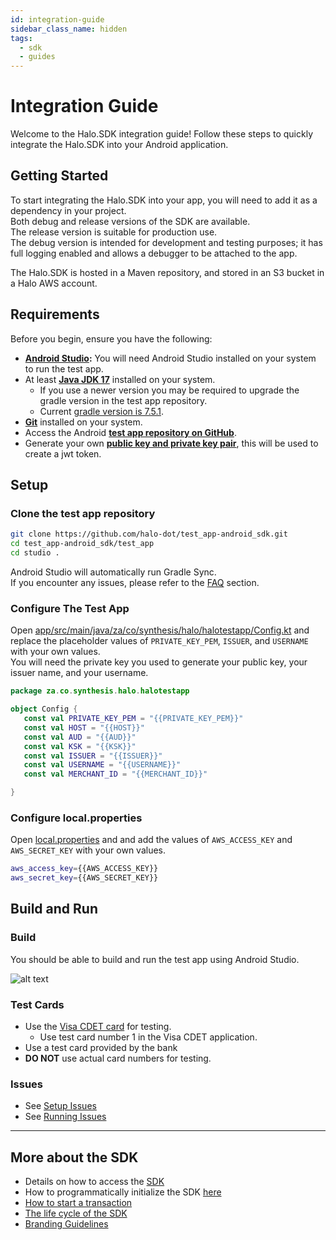```yaml
---
id: integration-guide
sidebar_class_name: hidden
tags:
  - sdk
  - guides
---
```


# Integration Guide

Welcome to the Halo.SDK integration guide! Follow these steps to quickly integrate the Halo.SDK into your Android application.

## Getting Started

To start integrating the Halo.SDK into your app, you will need to add it as a dependency in your project.<br/>
Both debug and release versions of the SDK are available. <br/>
The release version is suitable for production use. <br/>
The debug version is intended for development and testing purposes; it has full logging enabled and allows a debugger to be attached to the app.

The Halo.SDK is hosted in a Maven repository, and stored in an S3 bucket in a Halo AWS account.


## Requirements

Before you begin, ensure you have the following:

- **<a href="https://developer.android.com/studio" target="_blank">Android Studio</a>:** You will need Android Studio installed on your system to run the test app.
- At least **<a href="https://www.oracle.com/java/technologies/downloads/#java17" target="_blank">Java JDK 17</a>** installed on your system.
  - If you use a newer version you may be required to upgrade the gradle version in the test app repository.
  - Current <a href="https://github.com/halo-dot/test_app-android_sdk/blob/master/test_app/gradle/wrapper/gradle-wrapper.properties" target="_blank">gradle version is 7.5.1</a>.
- **<a href="https://git-scm.com/" target="_blank">Git</a>** installed on your system.
- Access the Android **<a href="https://github.com/halo-dot/test_app-android_sdk" target="_blank">test app repository on GitHub</a>**.
- Generate your own **<a href="https://go.developerportal.qa.haloplus.io/docs/jwt" target="_blank">public key and private key pair</a>**, this will be used to create a jwt token.

## Setup

### Clone the test app repository

```bash
git clone https://github.com/halo-dot/test_app-android_sdk.git
cd test_app-android_sdk/test_app
cd studio .
```

Android Studio will automatically run Gradle Sync.<br/>
If you encounter any issues, please refer to the [FAQ](/docs/documentations/faq/integration-issues) section.

### Configure The Test App

Open [app/src/main/java/za/co/synthesis/halo/halotestapp/Config.kt](https://github.com/halo-dot/test_app-android_sdk/blob/master/test_app/app/src/main/java/za/co/synthesis/halo/halotestapp/Config.kt) and replace the placeholder values of `PRIVATE_KEY_PEM`, `ISSUER`, and `USERNAME` with your own values.<br/>
You will need the private key you used to generate your public key, your issuer name, and your username.

```kotlin
package za.co.synthesis.halo.halotestapp

object Config {
   const val PRIVATE_KEY_PEM = "{{PRIVATE_KEY_PEM}}"
   const val HOST = "{{HOST}}"
   const val AUD = "{{AUD}}"
   const val KSK = "{{KSK}}"
   const val ISSUER = "{{ISSUER}}"
   const val USERNAME = "{{USERNAME}}"
   const val MERCHANT_ID = "{{MERCHANT_ID}}"

}
```
### Configure local.properties

Open [local.properties](https://github.com/halo-dot/test_app-android_sdk/blob/master/test_app/local.properties) and and add the values of `AWS_ACCESS_KEY` and `AWS_SECRET_KEY` with your own values.

```bash
aws_access_key={{AWS_ACCESS_KEY}}
aws_secret_key={{AWS_SECRET_KEY}}
```

## Build and Run

### Build

You should be able to build and run the test app using Android Studio.

![alt text](/img/test-app.png)

### Test Cards

- Use the <a href="https://play.google.com/store/apps/details?id=com.visa.app.cdet&hl=en_ZA" target="_blank">Visa CDET card</a> for testing.<br/>
  - Use test card number 1 in the Visa CDET application.
- Use a test card provided by the bank
- **DO NOT** use actual card numbers for testing.

### Issues

- See [Setup Issues](/docs/documentations/faq/integration-issues#setup-issues)
- See [Running Issues](/docs/documentations/faq/integration-issues#running-issues)

<hr/>

## More about the SDK

- Details on how to access the <a href="http://docs.halodot.io/docs/documentations/sdk/getting-started-with-sdk" target="_blank">SDK</a>
- How to programmatically initialize the SDK <a href="http://docs.halodot.io/docs/documentations/sdk/sdk-integration-guide#6-initiallization-of-the-sdk" target="_blank">here</a>
- <a href="http://docs.halodot.io/docs/documentations/sdk/sdk-integration-guide/#7-transaction-flow" target="_blank">How to start a transaction</a>
- <a href="http://docs.halodot.io/docs/documentations/sdk/sdk-integration-guide#5-life-cycle-methods" target="_blank">The life cycle of the SDK </a>
- <a href="http://docs.halodot.io/docs/documentations/sdk/branding-guidelines" target="_blank">Branding Guidelines</a>